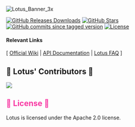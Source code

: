 ![Lotus_Banner_3x](https://github.com/user-attachments/assets/2c57c771-ac35-4549-be99-f2de43776287)

[![GitHub Releases Downloads](https://img.shields.io/github/downloads/F4R4W4Y/Lotus/total)](https://github.com/F4R4W4Y/Lotus/releases)
[![GitHub Stars](https://img.shields.io/github/stars/F4R4W4Y/Lotus?style=flat&label=stars)](https://github.com/F4R4W4Y/Lotus/stargazers)
[![GitHub commits since tagged version](https://img.shields.io/github/commits-since/F4R4W4Y/Lotus/Lotus.1.0.2024)](https://github.com/F4R4W4Y/Lotus/commits/master)
[![License](https://img.shields.io/badge/license-apache%2Flibpng-green.svg)](LICENSE)

#### Relevant Links
[ 
  [Official Wiki](https://github.com/F4R4W4Y/Lotus/wiki) | [API Documentation](https://github.com/F4R4W4Y/Lotus/wiki/Lotus-API-Docs) | [Lotus FAQ](https://github.com/F4R4W4Y/Lotus/wiki/Lotus-FAQ)
]
</br>

<h2> 🪷 Lotus' Contributors 🪷 </h2>

<a href="https://github.com/F4R4W4Y/Lotus/graphs/contributors">
  <img src="https://contrib.rocks/image?repo=F4R4W4Y/Lotus&max=500&columns=20&anon=1" />
</a>

</br>

<h2 style="color:rgb(248,55,162)"> 🪷 License 🪷 </h2>

Lotus is licensed under the Apache 2.0 license.

